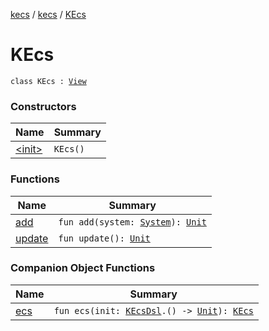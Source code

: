 [kecs](../../index.md) / [kecs](../index.md) / [KEcs](./index.md)

# KEcs

`class KEcs : `[`View`](../../kecs.entity/-view/index.md)

### Constructors

| Name | Summary |
|---|---|
| [&lt;init&gt;](-init-.md) | `KEcs()` |

### Functions

| Name | Summary |
|---|---|
| [add](add.md) | `fun add(system: `[`System`](../../kecs.system/-system/index.md)`): `[`Unit`](https://kotlinlang.org/api/latest/jvm/stdlib/kotlin/-unit/index.html) |
| [update](update.md) | `fun update(): `[`Unit`](https://kotlinlang.org/api/latest/jvm/stdlib/kotlin/-unit/index.html) |

### Companion Object Functions

| Name | Summary |
|---|---|
| [ecs](ecs.md) | `fun ecs(init: `[`KEcsDsl`](../../kecs.dsl/-k-ecs-dsl/index.md)`.() -> `[`Unit`](https://kotlinlang.org/api/latest/jvm/stdlib/kotlin/-unit/index.html)`): `[`KEcs`](./index.md) |
